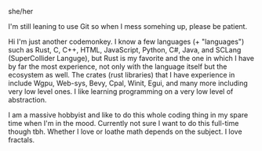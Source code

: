 she/her

I'm still leaning to use Git so when I mess somehing up, please be patient.

Hi I'm just another codemonkey. I know a few languages (+ "languages") such as Rust, C, C++, HTML, JavaScript, Python, C#, Java, and SCLang
(SuperCollider Languge), but Rust is my favorite and the one in which I have by far the most experience, not only with the language itself
but the ecosystem as well. The crates (rust libraries) that I have experience in include Wgpu, Web-sys, Bevy, Cpal, Winit, Egui, and
many more including very low level ones. I like learning programming on a very low level of abstraction.

I am a massive hobbyist and like to do this whole coding thing in my spare time when I'm in the mood. Currently not sure I want to do this
full-time though tbh. Whether I love or loathe math depends on the subject. I love fractals.

<!---
JustAnotherCodemonkey/JustAnotherCodemonkey is a ✨ special ✨ repository because its `README.md` (this file) appears on your GitHub profile.
You can click the Preview link to take a look at your changes.
--->

